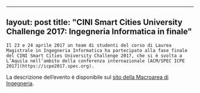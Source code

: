 
---
layout: post
title:  "CINI Smart Cities University Challenge 2017: Ingegneria Informatica in finale"
---
	Il 23 e 24 aprile 2017 un team di studenti del corso di Laurea Magistrale in Ingegneria Informatica ha partecipato alla fase finale del CINI Smart Cities University Challenge 2017, che si è svolta a L’Aquila nell’ambito della conferenza internazionale [ACM/SPEC ICPE 2017](https://icpe2017.spec.org).   
La descrizione dell’evento è disponibile sul [sito della Macroarea di Ingegneria](http://ing.uniroma2.it/2017/05/29/cini-smart-cities-university-challenge-2017-ingegneria-informatica-arriva-in-finale/).